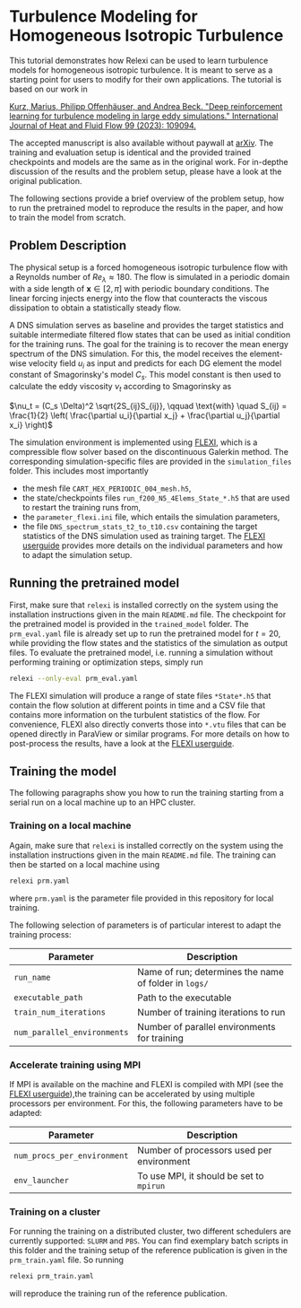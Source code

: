 # Turbulence Modeling for Homogeneous Isotropic Turbulence

This tutorial demonstrates how Relexi can be used to learn turbulence models for homogeneous isotropic turbulence.
It is meant to serve as a starting point for users to modify for their own applications.
The tutorial is based on our work in

[Kurz, Marius, Philipp Offenhäuser, and Andrea Beck. "Deep reinforcement learning for turbulence modeling in large eddy simulations." International Journal of Heat and Fluid Flow 99 (2023): 109094.](https://doi.org/10.1016/j.ijheatfluidflow.2022.109094)

The accepted manuscript is also available without paywall at [arXiv](https://doi.org/10.48550/arXiv.2206.11038). 
The training and evaluation setup is identical and the provided trained checkpoints and models are the same as in the original work.
For in-depthe discussion of the results and the problem setup, please have a look at the original publication.

The following sections provide a brief overview of the problem setup, how to run the pretrained model to reproduce the results in the paper, and how to train the model from scratch.

## Problem Description

The physical setup is a forced homogeneous isotropic turbulence flow with a Reynolds number of $Re_{\lambda} \approx 180$.
The flow is simulated in a periodic domain with a side length of $\mathbf{x} \in [2,\pi]$ with periodic boundary conditions.
The linear forcing injects energy into the flow that counteracts the viscous dissipation to obtain a statistically steady flow.

A DNS simulation serves as baseline and provides the target statistics and suitable intermediate filtered flow states that can be used as initial condition for the training runs.
The goal for the training is to recover the mean energy spectrum of the DNS simulation.
For this, the model receives the element-wise velocity field $u_i$ as input and predicts for each DG element the model constant of Smagorinsky's model $C_s$.
This model constant is then used to calculate the eddy viscosity $\nu_t$ according to Smagorinsky as

$\nu_t = (C_s \Delta)^2 \sqrt{2S_{ij}S_{ij}}, \qquad \text{with} \quad S_{ij} = \frac{1}{2} \left( \frac{\partial u_i}{\partial x_j} + \frac{\partial u_j}{\partial x_i} \right)$

The simulation environment is implemented using [FLEXI](https://numericsresearchgroup.org/flexi_index.html), which is a compressible flow solver based on the discontinuous Galerkin method.
The corresponding simulation-specific files are provided in the `simulation_files` folder.
This includes most importantly
- the mesh file `CART_HEX_PERIODIC_004_mesh.h5`,
- the state/checkpoints files `run_f200_N5_4Elems_State_*.h5` that are used to restart the training runs from,
- the `parameter_flexi.ini` file, which entails the simulation parameters,
- the file `DNS_spectrum_stats_t2_to_t10.csv` containing the target statistics of the DNS simulation used as training target.
The [FLEXI userguide](https://numericsresearchgroup.org/flexi_userguide.pdf) provides more details on the individual parameters and how to adapt the simulation setup.

## Running the pretrained model

First, make sure that `relexi` is installed correctly on the system using the installation instructions given in the main `README.md` file.
The checkpoint for the pretrained model is provided in the `trained_model` folder.
The `prm_eval.yaml` file is already set up to run the pretrained model for $t=20$, while providing the flow states and the statistics of the simulation as output files.
To evaluate the pretrained model, i.e. running a simulation without performing training or optimization steps, simply run
```bash
relexi --only-eval prm_eval.yaml
```
The FLEXI simulation will produce a range of state files `*State*.h5` that contain the flow solution at different points in time and a CSV file that contains more information on the turbulent statistics of the flow.
For convenience, FLEXI also directly converts those into `*.vtu` files that can be opened directly in ParaView or similar programs.
For more details on how to post-process the results, have a look at the [FLEXI userguide](https://numericsresearchgroup.org/flexi_userguide.pdf).

## Training the model

The following paragraphs show you how to run the training starting from a serial run on a local machine up to an HPC cluster.

### Training on a local machine

Again, make sure that `relexi` is installed correctly on the system using the installation instructions given in the main `README.md` file.
The training can then be started on a local machine using
```bash
relexi prm.yaml
```
where `prm.yaml` is the parameter file provided in this repository for local training.

The following selection of parameters is of particular interest to adapt the training process:

| Parameter                    | Description                                           |
| ---------------------------- | ----------------------------------------------------- |
| `run_name`                   | Name of run; determines the name of folder in `logs/` |
| `executable_path`            | Path to the executable                                |
| `train_num_iterations`       | Number of training iterations to run                  |
| `num_parallel_environments`  | Number of parallel environments for training          |

### Accelerate training using MPI

If MPI is available on the machine and FLEXI is compiled with MPI (see the [FLEXI userguide](https://numericsresearchgroup.org/flexi_userguide.pdf)),the training can be accelerated by using multiple processors per environment.
For this, the following parameters have to be adapted:

| Parameter                    | Description                                  |
| ---------------------------- | -------------------------------------------- |
| `num_procs_per_environment`  | Number of processors used per environment    |
| `env_launcher`               | To use MPI, it should be set to `mpirun`     |

### Training on a cluster

For running the training on a distributed cluster, two different schedulers are currently supported: `SLURM` and `PBS`.
You can find exemplary batch scripts in this folder and the training setup of the reference publication is given in the `prm_train.yaml` file.
So running
```bash
relexi prm_train.yaml
```
will reproduce the training run of the reference publication.
